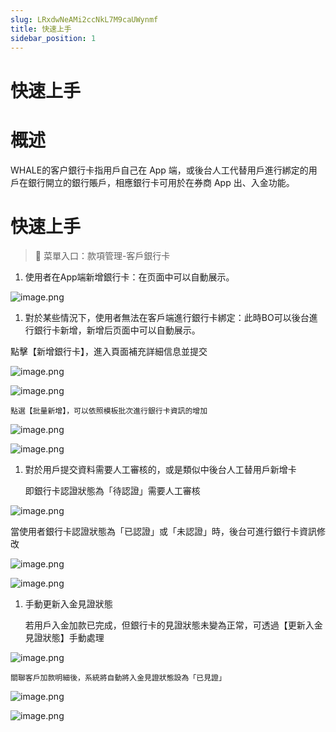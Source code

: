 ```yaml
---
slug: LRxdwNeAMi2ccNkL7M9caUWynmf
title: 快速上手
sidebar_position: 1
---
```



# 快速上手


# 概述


WHALE的客户銀行卡指用戶自己在 App 端，或後台人工代替用戶進行綁定的用戶在銀行開立的銀行賬戶，相應銀行卡可用於在券商 App 出、入金功能。


# 快速上手


> 📍 菜單入口：款項管理-客戶銀行卡

1. 使用者在App端新增銀行卡：在页面中可以自動展示。

![image.png](/assets/a95274ec29f0aa4552e349e6f7e68349.png)

1. 對於某些情況下，使用者無法在客戶端進行銀行卡綁定：此時BO可以後台進行銀行卡新增，新增后页面中可以自動展示。

點擊【新增銀行卡】，進入頁面補充詳細信息並提交


![image.png](/assets/d0047c565710f1b0218ab05605f5a474.png)


![image.png](/assets/f8763c5e364af98e816152f8333aa6fe.png)


    


    點選【批量新增】，可以依照模板批次進行銀行卡資訊的增加


![image.png](/assets/6eee2934baae238644c31c3752cf17d6.png)


![image.png](/assets/e3e14e90f2ae02d19630bc8e81ec3f92.png)

1. 對於用戶提交資料需要人工審核的，或是類似中後台人工替用戶新增卡

    即銀行卡認證狀態為「待認證」需要人工審核


![image.png](/assets/521cdde258e41c1b27c011b760ebfe79.png)


當使用者銀行卡認證狀態為「已認證」或「未認證」時，後台可進行銀行卡資訊修改


![image.png](/assets/e62472ec4c4c30f72015558619aae3a2.png)


![image.png](/assets/faa82bd4fc5977399b3c0611a6616140.png)

1. 手動更新入金見證狀態

    若用戶入金加款已完成，但銀行卡的見證狀態未變為正常，可透過【更新入金見證狀態】手動處理


![image.png](/assets/fa956b2f616baff3ec5fa249825c7923.png)


    關聯客戶加款明細後，系統將自動將入金見證狀態設為「已見證」


![image.png](/assets/af1b6357f883c87edf483268adf133fe.png)


![image.png](/assets/b66c0197e8d515e56f4d9867f4bd244f.png)

